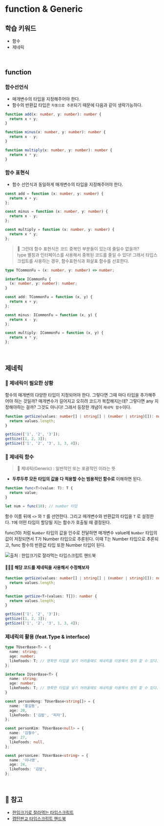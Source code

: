 # function & Generic

## 학습 키워드

- 함수
- 제네릭

<br/>

## function

### 함수선언식

- 매개변수의 타입을 지정해주어야 한다.
- 함수의 반환값 타입은 `자동으로 추론`되기 때문에 다음과 같이 생략가능하다.

```typescript
function add(x: number, y: number): number {
  return x + y;
}

function minus(x: number, y: number): number {
  return x - y;
}

function multiply(x: number, y: number): number {
  return x * y;
}
```

### 함수 표현식

- 함수 선언식과 동일하게 매개변수의 타입을 지정해주어야 한다.

```typescript
const add = function (x: number, y: number) {
  return x + y;
};

const minus = function (x: number, y: number) {
  return x - y;
};

const multiply = function (x: number, y: number) {
  return x * y;
};
```

> 🤔 그런데 함수 표현식은 코드 중복인 부분들이 있는데 줄일수 없을까? <br>
> type 별칭과 인터페이스를 사용해서 중복된 코드를 줄일 수 있다! 그래서 타입스크립트를 사용하는 경우, 함수표현식과 화살표 함수를 선호한다.

```typescript
type TCommonFu = (x: number, y: number) => number;

interface ICommonFu {
  (x: number, y: number): number;
}

const add: TCommonFu = function (x, y) {
  return x + y;
};

const minus: ICommonFu = function (x, y) {
  return x - y;
};

const multiply: ICommonFu = function (x, y) {
  return x * y;
};
```

<br/>

## 제네릭

### 🤔 제네릭이 필요한 상황

함수의 매개변의 댜양한 타입이 지정되어야 한다. 그렇다면 그때 마다 타입을 추가해주어야 하는 것일까?
매개변수가 길어지고 오히려 코드가 복잡해지는데? 그렇다면 any 지정해야하는 걸까? 그것도 아니다!
그래서 등장한 개념이 `제네릭 함수`이다.

```typescript
function getSize(values: number[] | string[] | (number | string)[]): number {
  return values.length;
}

getSize(['1', '2', '3']);
getSize([1, 2, 3]);
getSize(['1', '2', '3', 1, 3, 4]);
```

### 🏥 제네릭 함수

> 📖 제네릭(Generic) : 일반적인 또는 포괄적인 이라는 뜻

- **두루두루 모든 타입의 값을 다 적용할 수는 범용적인 함수로** 이해하면 된다.

```typescript
function func<T>(value: T): T {
  return value;
}

let num = func(10); // number 타입
```

함수 이름 뒤에 `<>` 와 `T` 를 선언한다. 그리고 매개변수와 반환값의 타입을 `T` 로 설정한다.
`T`에 어떤 타입이 할당될 지는 함수가 호출될 때 결정된다.

func(10) 처럼 `Number` 타입의 값을 인수로 전달하면 매개변수 value에 `Number` 타입의 값이 저장되면서 T가 Number 타입으로 추론된다. 이때 T는 Number 타입으로 추론되고, func 함수의 반환값 타입 또한 Number 타입이 된다.

![출처 : 한입크기로 잘라먹는 타입스크립트 핸드북](https://www.notion.so/image/https%3A%2F%2Fs3-us-west-2.amazonaws.com%2Fsecure.notion-static.com%2F6442ef29-4a0e-4d95-9a68-4b697b80cb59%2FUntitled.png?table=block&id=33d9f7a5-484d-49a7-8c74-bc3ec9930f60&cache=v2)

#### 👩🏻‍💻 해당 코드를 제네릭을 사용해서 수정해보자

```typescript
function getSize(values: number[] | string[] | (number | string)[]): number {
  return values.length;
}
```

```typescript
function getSize<T>(values: T[]): number {
  return values.length;
}

getSize(['1', '2', '3']);
getSize([1, 2, 3]);
getSize(['1', '2', '3', 1, 3, 4]);
```

### 제네릭의 활용 (feat.Type & interface)

```typescript
type TUserBase<T> = {
  name: string;
  age: number;
  likeFoods: T; // 명확한 타입을 넣기 어려울때도 제네릭을 이용해서 정의 할 수 있다.
};

interface IUserBase<T> {
  name: string;
  age: number;
  likeFoods: T; // 명확한 타입을 넣기 어려울때도 제네릭을 이용해서 정의 할 수 있다.
}

const personHong: TUserBase<string[]> = {
  name: '홍길동',
  age: 20,
  likeFoods: ['김밥', '피자'],
};

const personKim: TUserBase<null> = {
  name: '김철수',
  age: 27,
  likeFoods: null,
};

const personLee: TUserBase<string> = {
  name: '이나영',
  age: 24,
  likeFoods: '김밥',
};
```

<br/>

## 🔗 참고

- [한입크기로 잘라먹는 타입스크립트](https://ts.winterlood.com/c3003661-2e05-4044-a637-a4c5f1284919)
- [캡틴판교 타입스크립트 핸드북](https://joshua1988.github.io/ts/guide/basic-types.html#any)
